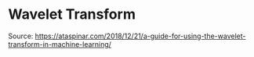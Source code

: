 # Wavelet Transform



Source:
https://ataspinar.com/2018/12/21/a-guide-for-using-the-wavelet-transform-in-machine-learning/

